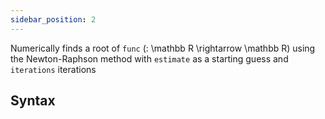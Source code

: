 ```yaml
---
sidebar_position: 2
---
```


Numerically finds a root of `func` \(: \mathbb R \rightarrow \mathbb R\) using the Newton-Raphson method with `estimate` as a starting guess and `iterations` iterations

## Syntax